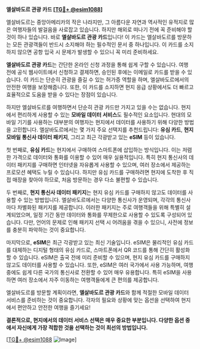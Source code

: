 **엘살바도르 관광 카드 [[TG💪+ @esim1088](https://t.me/s/esim1088)]**

엘살바도르는 중앙아메리카의 작은 나라지만, 그 아름다운 자연과 역사적인 유적지로 많은 여행자들의 발걸음을 사로잡고 있습니다. 하지만 해외로 떠나기 전에 꼭 준비해야 할 것이 하나 있습니다. 바로 **엘살바도르 관광 카드**입니다! 이 카드는 엘살바도르를 방문하는 모든 관광객들이 반드시 소지해야 하는 필수적인 문서 중 하나입니다. 이 카드를 소지하지 않으면 공항 입국 시 문제가 발생할 수 있으니 꼭 미리 준비하세요.

**엘살바도르 관광 카드**는 간단한 온라인 신청 과정을 통해 쉽게 구할 수 있습니다. 여행 전에 공식 웹사이트에서 신청하고 결제하면, 승인된 후에는 이메일로 카드를 받을 수 있습니다. 이 카드는 단순히 관광을 즐길 수 있는 허가증 역할을 하며, 엘살바도르에서의 안전한 여행을 보장해줍니다. 또한, 이 카드를 소지하면 현지 응급 상황에서도 더 빠르고 효율적으로 도움을 받을 수 있다는 장점이 있습니다.

하지만 엘살바도르를 여행하면서 단순히 관광 카드만 가지고 있을 수는 없습니다. 현지에서 편리하게 사용할 수 있는 **모바일 데이터 서비스**도 필수적인 요소입니다. 현대의 모바일 기기를 사용하는 대부분의 여행자는 현지에서 데이터를 사용하기 위해 다양한 방법을 고민합니다. 엘살바도르에서는 몇 가지 주요 선택지를 추천드립니다: **유심 카드**, **현지 모바일 통신사 데이터 패키지**, 그리고 최근 각광받고 있는 **eSIM** 등이 있습니다.

첫 번째로, **유심 카드**는 현지에서 구매하여 스마트폰에 삽입하는 방식입니다. 이는 저렴한 가격으로 데이터와 통화를 이용할 수 있어 매우 실용적입니다. 특히 현지 통신사의 데이터 패키지를 구매하면 인터넷을 자유롭게 사용할 수 있으며, 여러 장소에서 제공하는 프로모션 혜택도 누릴 수 있습니다. 하지만 유심 카드를 구매하려면 현지에 도착한 후 직접 매장을 찾아야 하므로, 처음 방문하는 경우 다소 불편할 수 있습니다.

두 번째로, **현지 통신사 데이터 패키지**는 현지 유심 카드를 구매하지 않고도 데이터를 사용할 수 있는 방법입니다. 엘살바도르에서는 다양한 통신사가 운영되며, 각각의 통신사마다 차별화된 패키지를 제공합니다. 이러한 패키지는 주로 여행객들을 위해 특별히 설계되었으며, 일정 기간 동안 데이터와 통화를 무제한으로 사용할 수 있도록 구성되어 있습니다. 다만, 언어의 문제로 인해 패키지 선택 시 어려움을 겪을 수 있으니, 사전에 정보를 충분히 파악하는 것이 중요합니다.

마지막으로, **eSIM**은 최근 각광받고 있는 최신 기술입니다. eSIM은 물리적인 유심 카드를 대체하는 디지털 형태의 유심 카드로, 스마트폰에서 QR 코드를 통해 간단히 활성화할 수 있습니다. eSIM은 출국 전에 미리 준비할 수 있으며, 현지 유심 카드를 구매하지 않고도 데이터를 사용할 수 있습니다. 또한, eSIM은 여러 국가에서 사용 가능하며, 여행 중에도 쉽게 다른 국가의 통신사로 전환할 수 있어 매우 유용합니다. 특히 eSIM을 사용하면 여러 장소에서 자주 이동하는 여행객들에게 큰 편의를 제공합니다.

엘살바도르를 방문할 계획이라면, **엘살바도르 관광 카드**와 함께 적절한 모바일 데이터 서비스를 준비하는 것이 중요합니다. 각자의 필요와 상황에 맞는 옵션을 선택하여 현지에서 편안하고 안전한 여행을 즐기세요! 

**결론적으로, 현지에서의 데이터 서비스 선택은 매우 중요한 부분입니다. 다양한 옵션 중에서 자신에게 가장 적합한 것을 선택하는 것이 최선의 방법입니다.**

[[TG💪+ @esim1088](https://t.me/s/esim1088) ![Image](https://i.postimg.cc/Y0z9fWf4/image.png)]